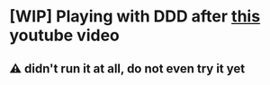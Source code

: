 # [WIP] Playing with DDD after [this](https://www.youtube.com/watch?v=rkQ3-T82pkU) youtube video

## ⚠️ didn't run it at all, do not even try it yet
